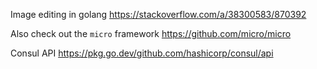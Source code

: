 Image editing in golang https://stackoverflow.com/a/38300583/870392

Also check out the `micro` framework
https://github.com/micro/micro

Consul API https://pkg.go.dev/github.com/hashicorp/consul/api
